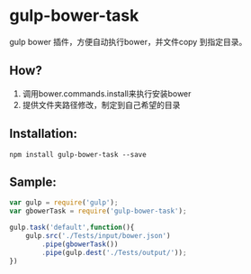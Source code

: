 # gulp-bower-task

gulp bower 插件，方便自动执行bower，并文件copy 到指定目录。

## How?

1.	调用bower.commands.install来执行安装bower
2.  提供文件夹路径修改，制定到自己希望的目录

## Installation:

```shell
npm install gulp-bower-task --save
```

## Sample:
```javascript
var gulp = require('gulp');
var gbowerTask = require('gulp-bower-task');

gulp.task('default',function(){
	gulp.src('./Tests/input/bower.json')
		.pipe(gbowerTask())
		.pipe(gulp.dest('./Tests/output/'));
})
```
